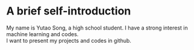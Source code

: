 # A brief self-introduction<br>
My name is Yutao Song, a high school student. I have a strong interest in machine learning and codes.<br>
I want to present my projects and codes in github.<br>
